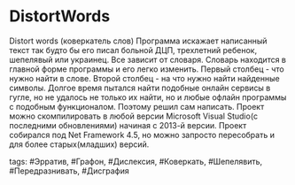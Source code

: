 # DistortWords
Distort words (коверкатель слов)
Программа искажает написанный текст так будто бы его писал больной ДЦП, трехлетний ребенок, шепелявый или украинец.
Все зависит от словаря. Словарь находится в главной форме программы и его легко изменить.
Первый столбец - что нужно найти в слове. Второй столбец - на что нужно найти найденные символы.
Долгое время пытался найти подобные онлайн сервисы в гугле, но не удалось не только их найти, но и любые офлайн программы с подобным функционалом. Поэтому решил сам написать.
Проект можно скомпилировать в любой версии Microsoft Visual Studio(с последними обновлениями) начиная с 2013-й версии.
Проект собирался под Net Framework 4.5, но можно запросто пересобрать и для более старых(младших) версий.

tags: #Эрратив, #Графон, #Дислексия, #Коверкать, #Шепелявить, #Передразнивать, #Дисграфия
